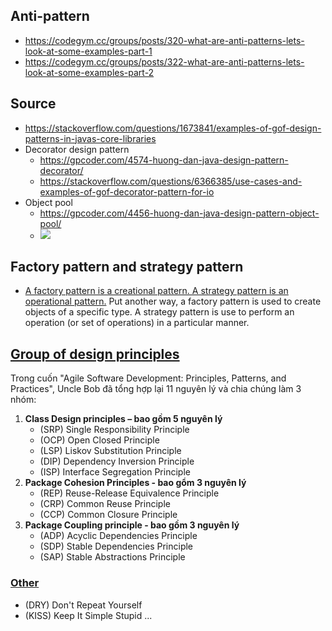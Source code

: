 ## Anti-pattern
- https://codegym.cc/groups/posts/320-what-are-anti-patterns-lets-look-at-some-examples-part-1
- https://codegym.cc/groups/posts/322-what-are-anti-patterns-lets-look-at-some-examples-part-2

## Source
- https://stackoverflow.com/questions/1673841/examples-of-gof-design-patterns-in-javas-core-libraries
- Decorator design pattern
  - https://gpcoder.com/4574-huong-dan-java-design-pattern-decorator/
  - https://stackoverflow.com/questions/6366385/use-cases-and-examples-of-gof-decorator-pattern-for-io
- Object pool
  - https://gpcoder.com/4456-huong-dan-java-design-pattern-object-pool/
  - ![](https://gpcoder.com/wp-content/uploads/2018/10/database-connection-pool.jpg)

## Factory pattern and strategy pattern
- [A factory pattern is a creational pattern. A strategy pattern is an operational pattern.](https://stackoverflow.com/questions/616796/what-is-the-difference-between-factory-and-strategy-patterns) Put another way, a factory pattern is used to create objects of a specific type. A strategy pattern is use to perform an operation (or set of operations) in a particular manner.

## [Group of design principles](https://viblo.asia/p/so-luoc-object-oriented-design-principles-MdZGAQODGox)
Trong cuốn "Agile Software Development: Principles, Patterns, and Practices", Uncle Bob đã tổng hợp lại 11 nguyên lý và chia chúng làm 3 nhóm:

1. **Class Design principles – bao gồm 5 nguyên lý**
   - (SRP) Single Responsibility Principle
   - (OCP) Open Closed Principle
   - (LSP) Liskov Substitution Principle
   - (DIP) Dependency Inversion Principle
   - (ISP) Interface Segregation Principle
2. **Package Cohesion Principles - bao gổm 3 nguyên lý**
   - (REP) Reuse-Release Equivalence Principle
   - (CRP) Common Reuse Principle
   - (CCP) Common Closure Principle
3. **Package Coupling principle - bao gồm 3 nguyên lý**
   - (ADP) Acyclic Dependencies Principle
   - (SDP) Stable Dependencies Principle
   - (SAP) Stable Abstractions Principle

### [Other](https://dev.to/unitybuddy/top-10-coding-principles-every-developer-must-know-2gk4)
- (DRY) Don't Repeat Yourself
- (KISS) Keep It Simple Stupid ...